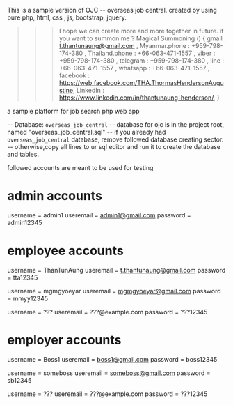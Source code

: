 This is a sample version of OJC -- overseas job central. created by using pure php, html, css , js, bootstrap, jquery.

>>> I hope we can create more and more together in future. 
>>> if you want to summon me ?
>>> Magical Summoning () {
        gmail           : t.thantunaung@gmail.com , 
        Myanmar.phone   : +959-798-174-380 ,
        Thailand.phone  : +66-063-471-1557 ,
        viber           : +959-798-174-380 ,
        telegram        : +959-798-174-380 ,
        line            : +66-063-471-1557 ,
        whatsapp        : +66-063-471-1557 ,
        facebook        : https://web.facebook.com/THA.ThormasHendersonAugustine,
        LinkedIn        : https://www.linkedin.com/in/thantunaung-henderson/,
    } 
    
a sample platform for job search php web app

-- Database: `overseas_job_central`
-- database for ojc is in the project root, named "overseas_job_central.sql"
-- if you already had `overseas_job_central` database, remove followed database creating sector.
-- otherwise,copy all lines to ur sql  editor and run it to create the database and tables. 

followed accounts are meant to be used  for testing
# admin accounts
username = admin1
useremail = admin1@gmail.com
password = admin12345

# employee accounts
username = ThanTunAung
useremail = t.thantunaung@gmail.com
password = tta12345

username = mgmgyoeyar
useremail = mgmgyoeyar@gmail.com
password = mmyy12345

username = ???
useremail = ???@example.com
password = ???12345

# employer accounts
username = Boss1
useremail = boss1@gmail.com
password = boss12345

username = someboss
useremail = someboss@gmail.com
password = sb12345

username = ???
useremail = ???@example.com
password = ???12345

